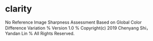 # clarity
No Reference Image Sharpness Assessment Based on Global Color Difference Variation
% Version 1.0
% Copyright(c) 2019 Chenyang Shi，Yandan Lin
% All Rights Reserved.
